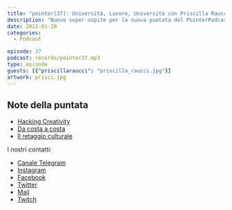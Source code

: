 ```yaml
---
title: "pointer[37]: Università, Lavoro, Università con Priscilla Raucci"
description: "Nuovo super ospite per la nuova puntata del PointerPodcast! Con Priscilla Raucci abbiamo parlato di come ti cambia la mentalità quando fai un'esperienza lavorativa all'estero e poi torni tra i banchi di scuola. Voi che cosa avete fatto o avete intenzione di fare dopo la triennale?"
date: 2021-01-20
categories:
  - Podcast

episode: 37
podcast: records/pointer37.mp3
type: episode
guests: [{"priscillaraucci": "priscilla_raucci.jpg"}]
artwork: prisci.jpg
---
```

## Note della puntata

<!-- wp:list -->
<ul><li><a href="https://www.hacking-creativity.com">Hacking Creativity</a></li><li><a href="https://www.dacostaacosta.net/podcast/">Da costa a costa</a></li><li><a href="https://www.treccani.it/vocabolario/retaggio_%28Sinonimi-e-Contrari%29/">Il retaggio culturale</a></li></ul>
<!-- /wp:list -->

I nostri contatti:

- [Canale Telegram](https://t.me/PointerPodcast)
- [Instagram](https://www.instagram.com/pointerpodcast/)
- [Facebook](https://www.facebook.com/pointerPodcast/)
- [Twitter](https://twitter.com/PointerPodcast)
- [Mail](info@pointerpodcast.it)
- [Twitch](https://www.twitch.tv/pointerpodcast)

